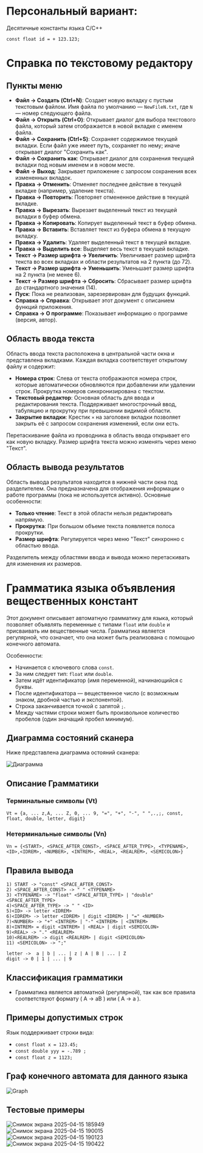 # Персональный вариант:
Десятичные константы языка С/С++
```
const float id = + 123.123;
```
# Справка по текстовому редактору
## Пункты меню

- **Файл → Создать (Ctrl+N)**: Создает новую вкладку с пустым текстовым файлом. Имя файла по умолчанию — `NewFileN.txt`, где `N` — номер следующего файла.
- **Файл → Открыть (Ctrl+O)**: Открывает диалог для выбора текстового файла, который затем отображается в новой вкладке с именем файла.
- **Файл → Сохранить (Ctrl+S)**: Сохраняет содержимое текущей вкладки. Если файл уже имеет путь, сохраняет по нему; иначе открывает диалог "Сохранить как".
- **Файл → Сохранить как**: Открывает диалог для сохранения текущей вкладки под новым именем и в новом месте.
- **Файл → Выход**: Закрывает приложение с запросом сохранения всех измененных вкладок.
- **Правка → Отменить**: Отменяет последнее действие в текущей вкладке (например, удаление текста).
- **Правка → Повторить**: Повторяет отмененное действие в текущей вкладке.
- **Правка → Вырезать**: Вырезает выделенный текст из текущей вкладки в буфер обмена.
- **Правка → Копировать**: Копирует выделенный текст в буфер обмена.
- **Правка → Вставить**: Вставляет текст из буфера обмена в текущую вкладку.
- **Правка → Удалить**: Удаляет выделенный текст в текущей вкладке.
- **Правка → Выделить все**: Выделяет весь текст в текущей вкладке.
- **Текст → Размер шрифта → Увеличить**: Увеличивает размер шрифта текста во всех вкладках и области результатов на 2 пункта (до 72).
- **Текст → Размер шрифта → Уменьшить**: Уменьшает размер шрифта на 2 пункта (не менее 6).
- **Текст → Размер шрифта → Сбросить**: Сбрасывает размер шрифта до стандартного значения (14).
- **Пуск**: Пока не реализован, зарезервирован для будущих функций.
- **Справка → Справка**: Открывает этот документ с описанием функций приложения.
- **Справка → О программе**: Показывает информацию о программе (версия, автор).

## Область ввода текста

Область ввода текста расположена в центральной части окна и представлена вкладками. Каждая вкладка соответствует открытому файлу и содержит:

- **Номера строк**: Слева от текста отображаются номера строк, которые автоматически обновляются при добавлении или удалении строк. Прокрутка номеров синхронизирована с текстом.
- **Текстовый редактор**: Основная область для ввода и редактирования текста. Поддерживает многострочный ввод, табуляцию и прокрутку при превышении видимой области.
- **Закрытие вкладки**: Крестик `×` на заголовке вкладки позволяет закрыть её с запросом сохранения изменений, если они есть.

Перетаскивание файла из проводника в область ввода открывает его как новую вкладку. Размер шрифта текста можно изменять через меню "Текст".

## Область вывода результатов

Область вывода результатов находится в нижней части окна под разделителем. Она предназначена для отображения информации о работе программы (пока не используется активно). Основные особенности:

- **Только чтение**: Текст в этой области нельзя редактировать напрямую.
- **Прокрутка**: При большом объеме текста появляется полоса прокрутки.
- **Размер шрифта**: Регулируется через меню "Текст" синхронно с областью ввода.

Разделитель между областями ввода и вывода можно перетаскивать для изменения их размеров.

# Грамматика языка объявления вещественных констант

Этот документ описывает автоматную грамматику для языка, который позволяет объявлять переменные с типами `float` или `double` и присваивать им вещественные числа. Грамматика является регулярной, что означает, что она может быть реализована с помощью конечного автомата.

Особенности:
- Начинается с ключевого слова `const`.
- За ним следует тип: `float` или `double`.
- Затем идёт идентификатор (имя переменной), начинающийся с буквы.
- После идентификатора — вещественное число (с возможным знаком, дробной частью и экспонентой).
- Строка заканчивается точкой с запятой `;`.
- Между частями строки может быть произвольное количество пробелов (один значащий пробел минимум).

## Диаграмма состояний сканера

Ниже представлена диаграмма остояний сканера:

![Диаграмма](Compiler/icons/Parsing.svg)


## Описание Грамматики

### Терминальные символы (Vt)
```
Vt = {a, ... z,A, ... Z, 0, ... 9, "=", "+", "-", " ",.,;, const, float, double, letter, digit}
```
### Нетерминальные символы (Vn)
```
Vn = {<START>, <SPACE_AFTER_CONST>, <SPACE_AFTER_TYPE>, <TYPENAME>,<ID>,<IDREM>, <NUMBER>, <INTREM>, <REAL>, <REALREM>, <SEMICOLON>}
```
## Правила вывода
```
1) START -> "const" <SPACE_AFTER_CONST>
2) <SPACE_AFTER_CONST> -> " " <TYPENAME>
3) <TYPENAME> -> "float" <SPACE_AFTER_TYPE> | "double" <SPACE_AFTER_TYPE>
4)<SPACE_AFTER_TYPE> -> " " <ID>
5)<ID> -> letter <IDREM>
6)<IDREM> -> letter <IDREM> | digit <IDREM> | "=" <NUMBER>
7)<NUMBER> -> "+" <INTREM> | "-" <INTREM> | <INTREM>
8)<INTREM> = digit <INTREM> | <REAL> | digit <SEMICOLON>
9)<REAL> -> "." <REALREM>
10)<REALREM> -> digit <REALREM> | digit <SEMICOLON>
11) <SEMICOLON> -> ";"

letter ->  a | b | ... | z | A | B | ... | Z
digit -> 0 | 1 | ... | 9
```

## Классификация грамматики
- Грамматика является автоматной (регулярной), так как все правила соответствуют формату \( A -> aB \) или \( A -> a \).

## Примеры допустимых строк
Язык поддерживает строки вида:
- `const float x = 123.45;`
- `const double yyy = -.789 ;`
- `const float z = 1123;`

## Граф конечного автомата для данного языка
![Graph](https://github.com/user-attachments/assets/39d1c3bf-54b0-4e82-830d-92b7831422ca)

## Тестовые примеры
![Снимок экрана 2025-04-15 185949](https://github.com/user-attachments/assets/1b0bc4b0-f319-43d2-aea6-57f4ff705593)
![Снимок экрана 2025-04-15 190015](https://github.com/user-attachments/assets/c60c69b9-fd5e-4ab2-b3ec-1355afd52435)
![Снимок экрана 2025-04-15 190123](https://github.com/user-attachments/assets/9c51fc07-ce24-4ddc-83bd-71e46cb63e75)
![Снимок экрана 2025-04-15 190422](https://github.com/user-attachments/assets/590d6213-d5fd-4400-931e-6fec59cd59d0)

